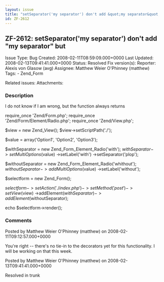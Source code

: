 ```yaml
---
layout: issue
title: "setSeparator('my separator') don't add &quot;my separator&quot; but &lt;br /&gt;"
id: ZF-2612
---
```


ZF-2612: setSeparator('my separator') don't add "my separator" but <br />
-------------------------------------------------------------------------

 Issue Type: Bug Created: 2008-02-11T08:59:09.000+0000 Last Updated: 2008-02-13T09:41:41.000+0000 Status: Resolved Fix version(s): 
 Reporter:  Alexis von Glasow (avg)  Assignee:  Matthew Weier O'Phinney (matthew)  Tags: - Zend\_Form
 
 Related issues: 
 Attachments: 
### Description

I do not know if I am wrong, but the function always returns

require\_once 'Zend/Form.php'; require\_once 'Zend/Form/Element/Radio.php'; require\_once 'Zend/View.php';

$view = new Zend\_View(); $view->setScriptPath('./');

$value = array('Option1', 'Option2', 'Option3');

$withSeparator = new Zend\_Form\_Element\_Radio('with'); $withSeparator->setMultiOptions($value) ->setLabel('with') ->setSeparator('plop');

$withoutSeparator = new Zend\_Form\_Element\_Radio('whithout'); $withoutSeparator->addMultiOptions($value) ->setLabel('without');

$selectform = new Zend\_Form();

$selectform->setAction('./index.php')->setMethod('post')->setView($view) ->addElement($withSeparator) ->addElement($withoutSeparator);

echo $selectform->render();

 

 

### Comments

Posted by Matthew Weier O'Phinney (matthew) on 2008-02-11T09:12:57.000+0000

You're right -- there's no tie-in to the decorators yet for this functionality. I will be working on that this week.

 

 

Posted by Matthew Weier O'Phinney (matthew) on 2008-02-13T09:41:41.000+0000

Resolved in trunk

 

 